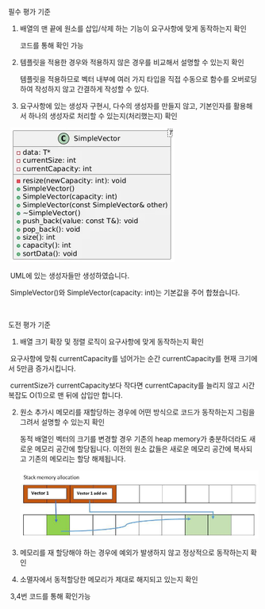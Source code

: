 필수 평가 기준

1. 배열의 맨 끝에 원소를 삽입/삭제 하는 기능이 요구사항에 맞게 동작하는지 확인

   코드를 통해 확인 가능

2. 템플릿을 적용한 경우와 적용하지 않은 경우를 비교해서 설명할 수 있는지 확인

   템플릿을 적용하므로 벡터 내부에 여러 가지 타입을 직접 수동으로 함수를 오버로딩하여 작성하지 않고 간결하게 작성할 수 있다.

3. 요구사항에 있는 생성자 구현시, 다수의 생성자를 만들지 않고, 기본인자를 활용해서 하나의 생성자로 처리할 수 있는지(처리했는지) 확인

​	![2](.\1.webp)

​	UML에 있는 생성자들만 생성하였습니다. 

​	SimpleVector()와 SimpleVector(capacity: int)는 기본값을 주어 합쳤습니다. 

​	

도전 평가 기준

1. 배열 크기 확장 및 정렬 로직이 요구사항에 맞게 동작하는지 확인

​	요구사항에 맞춰 currentCapacity를 넘어가는 순간 currentCapacity를 현재 크기에서 5만큼 증가시킵니다.

​	currentSize가 currentCapacity보다 작다면 currentCapacity를 늘리지 않고 시간복잡도 O(1)으로 맨 뒤에 삽입만 합니다. 

2. 원소 추가시 메모리를 재할당하는 경우에 어떤 방식으로 코드가 동작하는지 그림을 그려서 설명할 수 있는지 확인

   동적 배열인 벡터의 크기를 변경할 경우 기존의 heap memory가 충분하더라도 새로운 메모리 공간에 할당됩니다. 이전의 원소 값들은 새로운 메모리 공간에 복사되고 기존의 메모리는 할당 해제됩니다.

   ![1](.\2.jpg)

3. 메모리를 재 할당해야 하는 경우에 예외가 발생하지 않고 정상적으로 동작하는지 확인

4. 소멸자에서 동적할당한 메모리가 제대로 해지되고 있는지 확인

​	3,4번 코드를 통해 확인가능